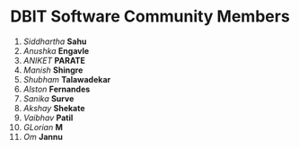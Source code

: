 # DBIT Software Community Members

1. *Siddhartha* **Sahu**
1. *Anushka* **Engavle**
1. *ANIKET* **PARATE**
1. *Manish* **Shingre**
1. *Shubham* **Talawadekar**
1. *Alston* **Fernandes**
1. *Sanika* **Surve**
1. *Akshay* **Shekate**
1. *Vaibhav* **Patil**
1. *GLorian* **M**
1. *Om* **Jannu**


